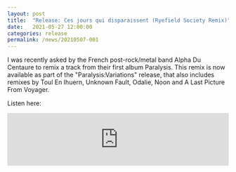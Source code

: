 ```yaml
---
layout: post
title:  "Release: Ces jours qui disparaissent (Ryefield Society Remix)"
date:   2021-05-27 12:00:00
categories: release
permalink: /news/20210507-001
---
```


I was recently asked by the French post-rock/metal band Alpha Du Centaure to remix a track from their first album Paralysis. This remix is now available as part of the "Paralysis:Variations" release, that also includes remixes by Toul En Ihuern, Unknown Fault, Odalie, Noon and A Last Picture From Voyager.

Listen here:

<iframe style="border: 0; width: 100%; height: 120px;" src="https://bandcamp.com/EmbeddedPlayer/album=3742979899/size=large/bgcol=ffffff/linkcol=333333/tracklist=false/artwork=small/track=1343879421/transparent=true/" seamless><a href="https://stellarfrequencies.bandcamp.com/album/paralysis-variations">Paralysis: Variations by Ryefield Society</a></iframe>